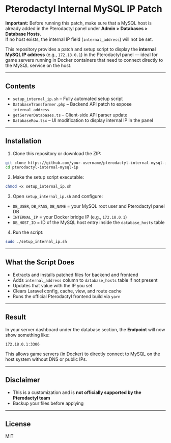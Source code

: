 # Pterodactyl Internal MySQL IP Patch

**Important:** Before running this patch, make sure that a MySQL host is already added in the Pterodactyl panel under **Admin > Databases > Database Hosts**.  
If no host exists, the internal IP field (`internal_address`) will not be set.

This repository provides a patch and setup script to display the **internal MySQL IP address** (e.g., `172.18.0.1`) in the Pterodactyl panel — ideal for game servers running in Docker containers that need to connect directly to the MySQL service on the host.

---

## Contents

- `setup_internal_ip.sh` – Fully automated setup script
- `DatabaseTransformer.php` – Backend API patch to expose `internal_address`
- `getServerDatabases.ts` – Client-side API parser update
- `DatabaseRow.tsx` – UI modification to display internal IP in the panel

---

## Installation

1. Clone this repository or download the ZIP:

```bash
git clone https://github.com/your-username/pterodactyl-internal-mysql-ip.git
cd pterodactyl-internal-mysql-ip
```

2. Make the setup script executable:

```bash
chmod +x setup_internal_ip.sh
```

3. Open `setup_internal_ip.sh` and configure:

- `DB_USER`, `DB_PASS`, `DB_NAME` = your MySQL root user and Pterodactyl panel DB
- `INTERNAL_IP` = your Docker bridge IP (e.g., `172.18.0.1`)
- `DB_HOST_ID` = ID of the MySQL host entry inside the `database_hosts` table

4. Run the script:

```bash
sudo ./setup_internal_ip.sh
```

---

## What the Script Does

- Extracts and installs patched files for backend and frontend
- Adds `internal_address` column to `database_hosts` table if not present
- Updates that value with the IP you set
- Clears Laravel config, cache, view, and route cache
- Runs the official Pterodactyl frontend build via `yarn`

---

## Result

In your server dashboard under the database section, the **Endpoint** will now show something like:

```
172.18.0.1:3306
```

This allows game servers (in Docker) to directly connect to MySQL on the host system without DNS or public IPs.

---

## Disclaimer

- This is a customization and is **not officially supported by the Pterodactyl team**
- Backup your files before applying

---

## License

MIT
